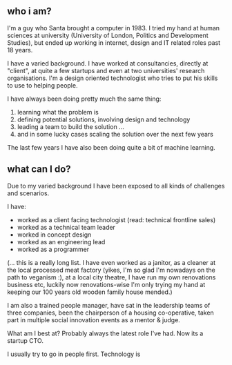 ## who i am?

I'm a guy who Santa brought a computer in 1983. I tried my hand at human sciences at university (University of London, Politics and Development Studies), but ended up working in internet, design and IT related roles past 18 years.

I have a varied background. I have worked at consultancies, directly at "client", at quite a few startups and even at two universities' research organisations. I'm a design oriented technologist who tries to put his skills to use to helping people.

I have always been doing pretty much the same thing:

1. learning what the problem is
2. defining potential solutions, involving design and technology
3. leading a team to build the solution
...
4. and in some lucky cases scaling the solution over the next few years

The last few years I have also been doing quite a bit of machine learning.


## what can I do?

Due to my varied background I have been exposed to all kinds of challenges and scenarios.

I have:

- worked as a client facing technologist (read: technical frontline sales)
- worked as a technical team leader
- worked in concept design
- worked as an engineering lead
- worked as a programmer

(... this is a really long list. I have even worked as a janitor, as a cleaner at the local processed meat factory (yikes, I'm so glad I'm nowadays on the path to veganism :), at a local city theatre, I have run my own renovations business etc, luckily now renovations-wise I'm only trying my hand at keeping our 100 years old wooden family house mended.)

I am also a trained people manager, have sat in the leadership teams of three companies, been the chairperson of a housing co-operative, taken part in multiple social innovation events as a mentor & judge.

What am I best at? Probably always the latest role I've had. Now its a startup CTO.

I usually try to go in people first. Technology is 

